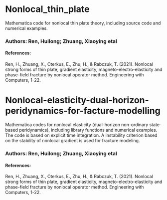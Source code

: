 # Nonlocal_thin_plate
Mathematica code for nonlocal thin plate theory, including source code and numerical examples.

### Authors: Ren, Huilong; Zhuang, Xiaoying etal
#### References:
Ren, H., Zhuang, X., Oterkus, E., Zhu, H., & Rabczuk, T. (2021). Nonlocal strong forms of thin plate, gradient elasticity, magneto-electro-elasticity and phase-field fracture by nonlocal operator method. Engineering with Computers, 1-22.

# Nonlocal-elasticity-dual-horizon-peridynamics-for-facture-modelling
Mathematica codes for nonlocal elasticity (dual-horizon non-ordinary state-based peridynamics), including library functions and numerical examples. The code is based on explicit time integration. A instability criterion based on the stability of nonlocal gradient is used for fracture modeling.

### Authors: Ren, Huilong; Zhuang, Xiaoying etal
#### References:
Ren, H., Zhuang, X., Oterkus, E., Zhu, H., & Rabczuk, T. (2021). Nonlocal strong forms of thin plate, gradient elasticity, magneto-electro-elasticity and phase-field fracture by nonlocal operator method. Engineering with Computers, 1-22.

